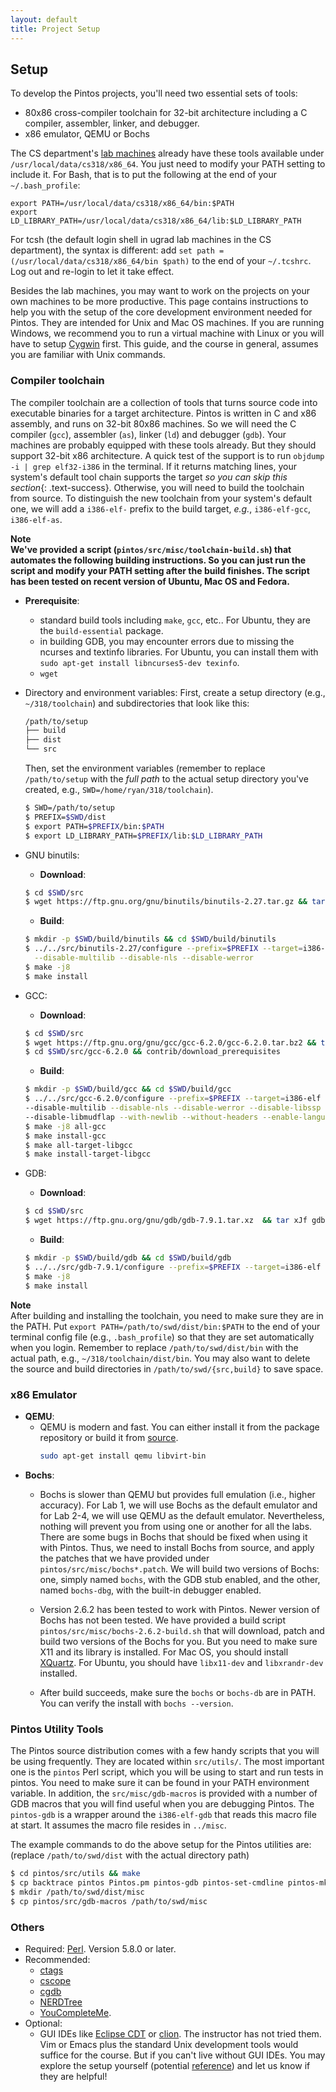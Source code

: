 ```yaml
---
layout: default
title: Project Setup
---
```


## Setup

To develop the Pintos projects, you'll need two essential sets of tools:
- 80x86 cross-compiler toolchain for 32-bit architecture including a C compiler, 
	assembler, linker, and debugger.
- x86 emulator, QEMU or Bochs

The CS department's [lab machines](https://support.cs.jhu.edu/wiki/Category:Linux_Clients)
already have these tools available under `/usr/local/data/cs318/x86_64`. You just
need to modify your PATH setting to include it. For Bash, that is to put the following
at the end of your `~/.bash_profile`:
```
export PATH=/usr/local/data/cs318/x86_64/bin:$PATH
export LD_LIBRARY_PATH=/usr/local/data/cs318/x86_64/lib:$LD_LIBRARY_PATH
```
For tcsh (the default login shell in ugrad lab machines in the CS department), 
the syntax is different: add `set path = (/usr/local/data/cs318/x86_64/bin $path)` 
to the end of your `~/.tcshrc`. Log out and re-login to let it take effect. 

Besides the lab machines, you may want to work on the projects on your own machines to be more productive. 
This page contains instructions to help you with the setup of the core development 
environment needed for Pintos.  They are intended for Unix and Mac OS machines. 
If you are running Windows, we recommend you to run a virtual machine with Linux 
or you will have to setup [Cygwin](http://www.cygwin.com) first. This guide, and 
the course in general, assumes you are familiar with Unix commands.

### Compiler toolchain

The compiler toolchain are a collection of tools that turns source code into
executable binaries for a target architecture. Pintos is written in C and 
x86 assembly, and runs on 32-bit 80x86 machines. So we will need the C compiler (`gcc`),
assembler (`as`), linker (`ld`) and debugger (`gdb`). Your machines are probably
equipped with these tools already. But they should support 32-bit x86 architecture.
A quick test of the support is to run `objdump -i | grep elf32-i386`
in the terminal. If it returns matching lines, your system's default tool chain 
supports the target *so you can skip this section*{: .text-success}. Otherwise, you will need
to build the toolchain from source. To distinguish the new toolchain from your 
system's default one, we will add a `i386-elf-` prefix to the build target, *e.g.*,
`i386-elf-gcc`, `i386-elf-as`.

<div class="panel panel-info">
<div class="panel-heading">
<strong>Note</strong>
</div>
<div class="panel-body">
<b>We've provided a script (<code class="highlighter-rouge">pintos/src/misc/toolchain-build.sh</code>) 
that automates the following building instructions. So you can just run the script and 
modify your PATH setting after the build finishes. The script has been tested on 
recent version of Ubuntu, Mac OS and Fedora.</b>
</div>
</div>

* **Prerequisite**:
  - standard build tools including `make`, `gcc`, etc.. For Ubuntu, they are the
    `build-essential` package.
  - in building GDB, you may encounter errors due to missing the ncurses and textinfo 
    libraries. For Ubuntu, you can install them with `sudo apt-get install libncurses5-dev texinfo`.
  - `wget`

* Directory and environment variables:
  First, create a setup directory (e.g., `~/318/toolchain`) and subdirectories that
  look like this:
  ```bash
  /path/to/setup
  ├── build
  ├── dist
  └── src
  ```

  Then, set the environment variables (remember to replace `/path/to/setup` with the 
  *full path* to the actual setup directory you've created, e.g., `SWD=/home/ryan/318/toolchain`).
  ```bash
  $ SWD=/path/to/setup
  $ PREFIX=$SWD/dist
  $ export PATH=$PREFIX/bin:$PATH
  $ export LD_LIBRARY_PATH=$PREFIX/lib:$LD_LIBRARY_PATH
  ```
* GNU binutils:
  - **Download**: 
  ```bash
  $ cd $SWD/src 
  $ wget https://ftp.gnu.org/gnu/binutils/binutils-2.27.tar.gz && tar xzf binutils-2.27.tar.gz
  ```
  - **Build**:
  ```bash
  $ mkdir -p $SWD/build/binutils && cd $SWD/build/binutils
  $ ../../src/binutils-2.27/configure --prefix=$PREFIX --target=i386-elf \
    --disable-multilib --disable-nls --disable-werror
  $ make -j8
  $ make install
  ```

* GCC:  
  - **Download**: 
  ```bash
  $ cd $SWD/src
  $ wget https://ftp.gnu.org/gnu/gcc/gcc-6.2.0/gcc-6.2.0.tar.bz2 && tar xjf gcc-6.2.0.tar.bz2
  $ cd $SWD/src/gcc-6.2.0 && contrib/download_prerequisites
  ```
  - **Build**:
  ```bash
  $ mkdir -p $SWD/build/gcc && cd $SWD/build/gcc
  $ ../../src/gcc-6.2.0/configure --prefix=$PREFIX --target=i386-elf \
  --disable-multilib --disable-nls --disable-werror --disable-libssp \
  --disable-libmudflap --with-newlib --without-headers --enable-languages=c,c++
  $ make -j8 all-gcc 
  $ make install-gcc
  $ make all-target-libgcc
  $ make install-target-libgcc
  ```

* GDB:
  - **Download**:
  ```bash
  $ cd $SWD/src
  $ wget https://ftp.gnu.org/gnu/gdb/gdb-7.9.1.tar.xz  && tar xJf gdb-7.9.1.tar.xz
  ```
  - **Build**:
  ```bash
  $ mkdir -p $SWD/build/gdb && cd $SWD/build/gdb
  $ ../../src/gdb-7.9.1/configure --prefix=$PREFIX --target=i386-elf --disable-werror
  $ make -j8
  $ make install
  ```

<div class="panel panel-info">
<div class="panel-heading">
<b>Note</b>
</div>
<div class="panel-body">
After building and installing the toolchain, you need to make sure they are in 
the PATH. Put <code class="highlighter-rogue">export PATH=/path/to/swd/dist/bin:$PATH</code> 
to the end of your terminal config file (e.g., <code class="highlighter-rogue">.bash_profile</code>)
so that they are set automatically when you login. Remember to replace 
<code class="highlighter-rogue">/path/to/swd/dist/bin</code> with the actual path, 
e.g., <code class="highlighter-rogue">~/318/toolchain/dist/bin</code>. You may also
want to delete the source and build directories in <code>/path/to/swd/{src,build}</code> 
to save space.
</div>
</div>

### x86 Emulator

* **QEMU**:
  - QEMU is modern and fast. You can either install it from the package repository or
  build it from [source](https://www.qemu.org/download/).
    ```bash
    sudo apt-get install qemu libvirt-bin
    ```
* **Bochs**:
  - Bochs is slower than QEMU but provides full emulation (i.e., higher accuracy).
  For Lab 1, we will use Bochs as the default emulator and for Lab 2-4, we will
  use QEMU as the default emulator. Nevertheless, nothing will prevent you from using 
  one or another for all the labs. There are some bugs in Bochs that should be fixed 
  when using it with Pintos.  Thus, we need to install Bochs from source, and apply 
  the patches that we have provided under `pintos/src/misc/bochs*.patch`. We will 
  build two versions of Bochs: one, simply named `bochs`, with the GDB stub enabled, and the
  other, named `bochs-dbg`, with the built-in debugger enabled.

  - Version 2.6.2 has been tested to work with Pintos. Newer version of Bochs has 
  not been tested. <span class="text-info">We have provided a build script
  <code>pintos/src/misc/bochs-2.6.2-build.sh</code> that will download, patch and
  build two versions of the Bochs for you. But you need to make sure X11 and its
  library is installed. For Mac OS, you should install [XQuartz](https://www.xquartz.org).
  For Ubuntu, you should have `libx11-dev` and `libxrandr-dev` installed.

  - After build succeeds, make sure the `bochs` or `bochs-db` are in PATH. You
  can verify the install with `bochs --version`.

### Pintos Utility Tools
The Pintos source distribution comes with a few handy scripts that you will be
using frequently. They are located within `src/utils/`. The most important one is 
the `pintos` Perl script, which you will be using to start and run tests
in pintos. You need to make sure it can be found in your PATH environment
variable. In addition, the `src/misc/gdb-macros` is provided with a number of
GDB macros that you will find useful when you are debugging Pintos. The `pintos-gdb`
is a wrapper around the `i386-elf-gdb` that reads this macro file at start. 
It assumes the macro file resides in `../misc`.

The example commands to do the above setup for the Pintos utilities are:
(replace `/path/to/swd/dist` with the actual directory path)
```bash
$ cd pintos/src/utils && make
$ cp backtrace pintos Pintos.pm pintos-gdb pintos-set-cmdline pintos-mkdisk setitimer-helper squish-pty squish-unix /path/to/swd/dist/bin
$ mkdir /path/to/swd/dist/misc
$ cp pintos/src/gdb-macros /path/to/swd/misc
```

### Others
* Required: [Perl](http://www.perl.org). Version 5.8.0 or later.
* Recommended: 
  - [ctags](http://ctags.sourceforge.net/)
  - [cscope](http://cscope.sourceforge.net/)
  - [cgdb](https://cgdb.github.io)
  - [NERDTree](https://github.com/scrooloose/nerdtree)
  - [YouCompleteMe](https://github.com/Valloric/YouCompleteMe).
* Optional:
  - GUI IDEs like [Eclipse CDT](https://eclipse.org/cdt) or [clion](http://www.jetbrains.com/clion). 
    The instructor has not tried them. Vim or Emacs plus the standard Unix development
    tools would suffice for the course. But if you can't live without GUI IDEs. You
    may explore the setup yourself (potential 
    [reference](https://uchicago-cs.github.io/mpcs52030/pintos_eclipse.html)) and
    let us know if they are helpful!
